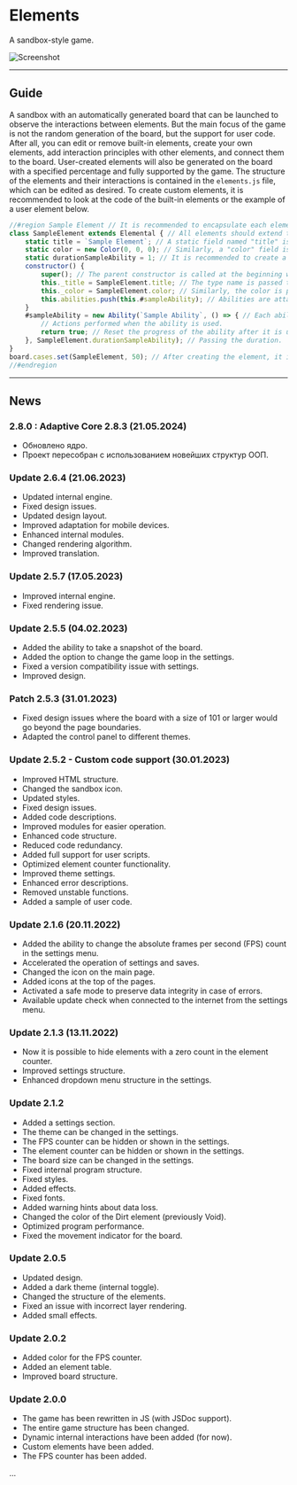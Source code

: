 # Elements
A sandbox-style game.

![Screenshot](https://imgur.com/hN4VArk.png)

- - -
## Guide
A sandbox with an automatically generated board that can be launched to observe the interactions between elements. But the main focus of the game is not the random generation of the board, but the support for user code. After all, you can edit or remove built-in elements, create your own elements, add interaction principles with other elements, and connect them to the board. User-created elements will also be generated on the board with a specified percentage and fully supported by the game. The structure of the elements and their interactions is contained in the `elements.js` file, which can be edited as desired. To create custom elements, it is recommended to look at the code of the built-in elements or the example of a user element below.
```js
//#region Sample Element // It is recommended to encapsulate each element in a separate region.
class SampleElement extends Elemental { // All elements should extend the Elemental class.
	static title = `Sample Element`; // A static field named "title" is created to store the name of this type of element.
	static color = new Color(0, 0, 0); // Similarly, a "color" field is created to store the color.
	static durationSampleAbility = 1; // It is recommended to create a separate variable for each ability indicating its preparation duration.
	constructor() {
		super(); // The parent constructor is called at the beginning without arguments.
		this._title = SampleElement.title; // The type name is passed to individual instances.
		this._color = SampleElement.color; // Similarly, the color is passed.
		this.abilities.push(this.#sampleAbility); // Abilities are attached. More about them below.
	}
	#sampleAbility = new Ability(`Sample Ability`, () => { // Each ability is stored in a private field. The Ability class is used to create abilities.
		// Actions performed when the ability is used.
		return true; // Reset the progress of the ability after it is used? A value of true corresponds to resetting.
	}, SampleElement.durationSampleAbility); // Passing the duration.
}
board.cases.set(SampleElement, 50); // After creating the element, it is connected in the following way, where the second parameter indicates the percentage of appearance of this element. Note that the appearance percentages of other elements also affect the result.
//#endregion
```
- - -

## News
### 2.8.0 : Adaptive Core 2.8.3 (21.05.2024)
- Обновлено ядро.
- Проект пересобран с использованием новейших структур ООП.

### Update 2.6.4 (21.06.2023)
- Updated internal engine.  
- Fixed design issues.  
- Updated design layout.  
- Improved adaptation for mobile devices.  
- Enhanced internal modules.  
- Changed rendering algorithm.  
- Improved translation.  

### Update 2.5.7 (17.05.2023)
- Improved internal engine.  
- Fixed rendering issue.  

### Update 2.5.5 (04.02.2023)
- Added the ability to take a snapshot of the board.  
- Added the option to change the game loop in the settings.  
- Fixed a version compatibility issue with settings.  
- Improved design.  

### Patch 2.5.3 (31.01.2023)
- Fixed design issues where the board with a size of 101 or larger would go beyond the page boundaries.  
- Adapted the control panel to different themes.  

### Update 2.5.2 - Custom code support (30.01.2023)
- Improved HTML structure.  
- Changed the sandbox icon.  
- Updated styles.  
- Fixed design issues.  
- Added code descriptions.  
- Improved modules for easier operation.  
- Enhanced code structure.  
- Reduced code redundancy.  
- Added full support for user scripts.  
- Optimized element counter functionality.  
- Improved theme settings.  
- Enhanced error descriptions.  
- Removed unstable functions.  
- Added a sample of user code.  

### Update 2.1.6 (20.11.2022)
- Added the ability to change the absolute frames per second (FPS) count in the settings menu.  
- Accelerated the operation of settings and saves.  
- Changed the icon on the main page.  
- Added icons at the top of the pages.  
- Activated a safe mode to preserve data integrity in case of errors.  
- Available update check when connected to the internet from the settings menu.  

### Update 2.1.3 (13.11.2022)
- Now it is possible to hide elements with a zero count in the element counter.  
- Improved settings structure.  
- Enhanced dropdown menu structure in the settings.  

### Update 2.1.2
- Added a settings section.  
- The theme can be changed in the settings.  
- The FPS counter can be hidden or shown in the settings.  
- The element counter can be hidden or shown in the settings.  
- The board size can be changed in the settings.  
- Fixed internal program structure.  
- Fixed styles.  
- Added effects.  
- Fixed fonts.  
- Added warning hints about data loss.  
- Changed the color of the Dirt element (previously Void).  
- Optimized program performance.  
- Fixed the movement indicator for the board.  

### Update 2.0.5
- Updated design.  
- Added a dark theme (internal toggle).  
- Changed the structure of the elements.  
- Fixed an issue with incorrect layer rendering.  
- Added small effects.  

### Update 2.0.2
- Added color for the FPS counter.  
- Added an element table.  
- Improved board structure.  

### Update 2.0.0
- The game has been rewritten in JS (with JSDoc support).  
- The entire game structure has been changed.  
- Dynamic internal interactions have been added (for now).  
- Custom elements have been added.  
- The FPS counter has been added.  

...